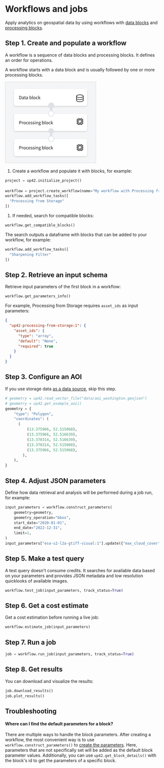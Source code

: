 # Workflows and jobs

Apply analytics on geospatial data by using workflows with [data blocks](https://docs.up42.com/processing-platform/blocks/data) and [processing blocks](https://docs.up42.com/processing-platform/blocks/processing).

## Step 1. Create and populate a workflow

A workflow is a sequence of data blocks and processing blocks. It defines an order for operations.

A workflow starts with a data block and is usually followed by one or more processing blocks.

![A workflow graph](images/workflow-graph.png)

1. Create a workflow and populate it with blocks, for example:
  ```python
  project = up42.initialize_project()

  workflow = project.create_workflow(name="My workflow with Processing from Storage")
  workflow.add_workflow_tasks([
    "Processing from Storage"
  ])
  ```
1. If needed, search for compatible blocks:
  ```python
  workflow.get_compatible_blocks()
  ```
  The search outputs a dataframe with blocks that can be added to your workflow, for example:
  ```python
  workflow.add_workflow_tasks([
    "Sharpening Filter"
  ])
  ```

## Step 2. Retrieve an input schema

Retrieve input parameters of the first block in a workflow:
```python
workflow.get_parameters_info()
```
For example, Processing from Storage requires `asset_ids` as input parameters:
```json
{
  "up42-processing-from-storage:1": {
    "asset_ids": {
      "type": "array",
      "default": "None",
      "required": true
    }
  }
}
```

## Step 3. Configure an AOI

If you use storage data [as a data source](https://docs.up42.com/processing-platform/workflows-jobs/process-storage), skip this step.

```python
# geometry = up42.read_vector_file("data/aoi_washington.geojson")
# geometry = up42.get_example_aoi()
geometry = {
    "type": "Polygon",
    "coordinates": (
      (
          (13.375966, 52.515068),
          (13.375966, 52.516639),
          (13.378314, 52.516639),
          (13.378314, 52.515068),
          (13.375966, 52.515068),
        ),
    ),
}
```

## Step 4. Adjust JSON parameters

Define how data retrieval and analysis will be performed during a job run, for example:
```python
input_parameters = workflow.construct_parameters(
    geometry=geometry,
    geometry_operation="bbox",
    start_date="2020-01-01",
    end_date="2022-12-31",
    limit=1,
)
input_parameters["esa-s2-l2a-gtiff-visual:1"].update({"max_cloud_cover": 5})
```

## Step 5. Make a test query

A test query doesn't consume credits. It searches for available data based on your parameters and provides JSON metadata and low resolution quicklooks of available images.

```python
workflow.test_job(input_parameters, track_status=True)
```

## Step 6. Get a cost estimate

Get a cost estimation before running a live job:
```python
workflow.estimate_job(input_parameters)
```

## Step 7. Run a job

```python
job = workflow.run_job(input_parameters, track_status=True)
```

## Step 8. Get results

You can download and visualize the results:

```python
job.download_results()
job.plot_results()
```

## Troubleshooting

#### Where can I find the default parameters for a block?
There are multiple ways to handle the block parameters. After creating a workflow, the most convenient way is to use `workflow.construct_parameters()` to [create the parameters](#step-4-adjust-json-parameters). Here, parameters that are not specifically set will be added as the default block parameter values. Additionally, you can use `up42.get_block_details()` with the block's id to get the parameters of a specific block.